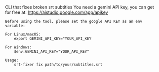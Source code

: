 CLI that fixes broken srt subtitles
	You need a gemini API key, you can get for free at: https://aistudio.google.com/app/apikey 

	Before using the tool, please set the google API KEY as an env variable:

	For Linux/macOS:
		export GEMINI_API_KEY="YOUR_API_KEY

	For Windows:
		$env:GEMINI_API_KEY="YOUR_API_KEY"

	Usage:
		srt-fixer fix path/to/your/subtitles.srt